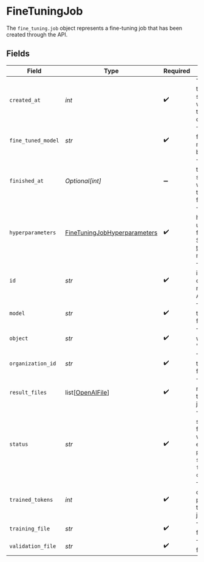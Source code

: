 # FineTuningJob

The `fine_tuning.job` object represents a fine-tuning job that has been created through the API.



## Fields

| Field                                                                                                                                  | Type                                                                                                                                   | Required                                                                                                                               | Description                                                                                                                            |
| -------------------------------------------------------------------------------------------------------------------------------------- | -------------------------------------------------------------------------------------------------------------------------------------- | -------------------------------------------------------------------------------------------------------------------------------------- | -------------------------------------------------------------------------------------------------------------------------------------- |
| `created_at`                                                                                                                           | *int*                                                                                                                                  | :heavy_check_mark:                                                                                                                     | The Unix timestamp (in seconds) for when the fine-tuning job was created.                                                              |
| `fine_tuned_model`                                                                                                                     | *str*                                                                                                                                  | :heavy_check_mark:                                                                                                                     | The name of the fine-tuned model that is being created.                                                                                |
| `finished_at`                                                                                                                          | *Optional[int]*                                                                                                                        | :heavy_minus_sign:                                                                                                                     | The Unix timestamp (in seconds) for when the fine-tuning job was finished.                                                             |
| `hyperparameters`                                                                                                                      | [FineTuningJobHyperparameters](../../models/shared/finetuningjobhyperparameters.md)                                                    | :heavy_check_mark:                                                                                                                     | The hyperparameters used for the fine-tuning job. See the [fine-tuning guide](/docs/guides/fine-tuning) for more details.              |
| `id`                                                                                                                                   | *str*                                                                                                                                  | :heavy_check_mark:                                                                                                                     | The object identifier, which can be referenced in the API endpoints.                                                                   |
| `model`                                                                                                                                | *str*                                                                                                                                  | :heavy_check_mark:                                                                                                                     | The base model that is being fine-tuned.                                                                                               |
| `object`                                                                                                                               | *str*                                                                                                                                  | :heavy_check_mark:                                                                                                                     | The object type, which is always "fine_tuning.job".                                                                                    |
| `organization_id`                                                                                                                      | *str*                                                                                                                                  | :heavy_check_mark:                                                                                                                     | The organization that owns the fine-tuning job.                                                                                        |
| `result_files`                                                                                                                         | list[[OpenAIFile](../../models/shared/openaifile.md)]                                                                                  | :heavy_check_mark:                                                                                                                     | The compiled results files for the fine-tuning job.                                                                                    |
| `status`                                                                                                                               | *str*                                                                                                                                  | :heavy_check_mark:                                                                                                                     | The current status of the fine-tuning job, which can be either `created`, `pending`, `running`, `succeeded`, `failed`, or `cancelled`. |
| `trained_tokens`                                                                                                                       | *int*                                                                                                                                  | :heavy_check_mark:                                                                                                                     | The total number of billable tokens processed by this fine tuning job.                                                                 |
| `training_file`                                                                                                                        | *str*                                                                                                                                  | :heavy_check_mark:                                                                                                                     | The file ID used for training.                                                                                                         |
| `validation_file`                                                                                                                      | *str*                                                                                                                                  | :heavy_check_mark:                                                                                                                     | The file ID used for validation.                                                                                                       |